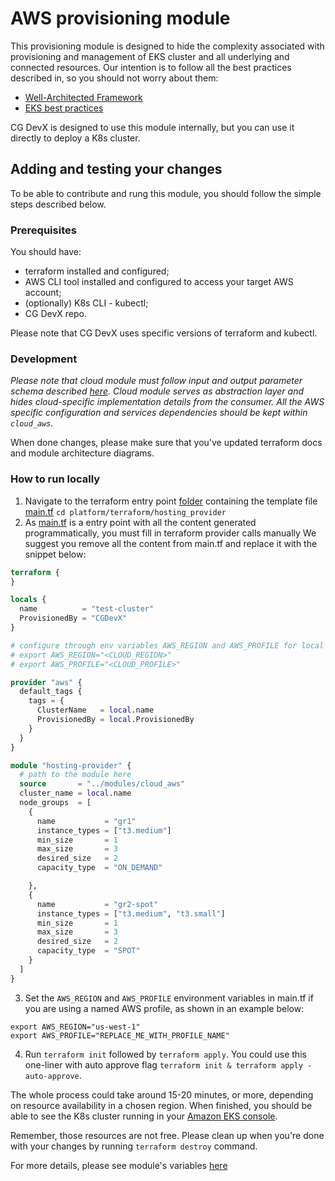 # AWS provisioning module

This provisioning module is designed to hide the complexity associated with provisioning and management of EKS cluster
and all underlying and connected resources.
Our intention is to follow all the best practices described in, so you should not worry about them:

- [Well-Architected Framework](https://wa.aws.amazon.com/index.en.html)
- [EKS best practices](https://github.com/aws/aws-eks-best-practices)

CG DevX is designed to use this module internally, but you can use it directly to deploy a K8s cluster.

## Adding and testing your changes

To be able to contribute and rung this module, you should follow the simple steps described below.

### Prerequisites

You should have:

- terraform installed and configured;
- AWS CLI tool installed and configured to access your target AWS account;
- (optionally) K8s CLI - kubectl;
- CG DevX repo.

Please note that CG DevX uses specific versions of terraform and kubectl.

### Development

_Please note that cloud module must follow input and output parameter schema
described [here](../../hosting_provider/README.md). Cloud module serves as abstraction layer and hides cloud-specific
implementation details from the consumer. All the AWS specific configuration and services dependencies should be kept
within `cloud_aws`._

When done changes, please make sure that you've updated terraform docs and module architecture diagrams.

### How to run locally

1. Navigate to the terraform entry point [folder](../../hosting_provider) containing the template
   file [main.tf](../../hosting_provider/main.tf)
   `cd platform/terraform/hosting_provider`
2. As [main.tf](../../hosting_provider/main.tf) is a entry point with all the content generated programmatically, you
   must fill in terraform provider calls manually We suggest you remove all the content from main.tf and replace it with
   the snippet below:

```terraform
terraform {
}

locals {
  name          = "test-cluster"
  ProvisionedBy = "CGDevX"
}

# configure through env variables AWS_REGION and AWS_PROFILE for local
# export AWS_REGION="<CLOUD_REGION>"
# export AWS_PROFILE="<CLOUD_PROFILE>"

provider "aws" {
  default_tags {
    tags = {
      ClusterName   = local.name
      ProvisionedBy = local.ProvisionedBy
    }
  }
}

module "hosting-provider" {
  # path to the module here
  source       = "../modules/cloud_aws"
  cluster_name = local.name
  node_groups  = [
    {
      name           = "gr1"
      instance_types = ["t3.medium"]
      min_size       = 1
      max_size       = 3
      desired_size   = 2
      capacity_type  = "ON_DEMAND"

    },
    {
      name           = "gr2-spot"
      instance_types = ["t3.medium", "t3.small"]
      min_size       = 1
      max_size       = 3
      desired_size   = 2
      capacity_type  = "SPOT"
    }
  ]
}
```

3. Set the `AWS_REGION` and `AWS_PROFILE` environment variables in main.tf if you are using a named AWS profile, as
   shown in an example below:

```
export AWS_REGION="us-west-1"
export AWS_PROFILE="REPLACE_ME_WITH_PROFILE_NAME"
```

4. Run `terraform init` followed by `terraform apply`. You could use this one-liner with auto approve
   flag `terraform init & terraform apply -auto-approve`.

The whole process could take around 15-20 minutes, or more, depending on resource availability in a chosen region. When
finished, you should be able to see the K8s cluster running in
your [Amazon EKS console](https://console.aws.amazon.com/eks/home?#/clusters).

Remember, those resources are not free. Please clean up when you're done with your changes by
running `terraform destroy` command.

For more details, please see module's variables [here](TERRAFORM-README.md)
